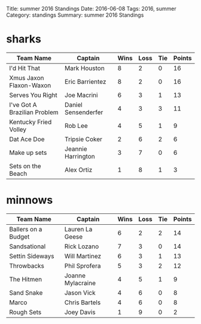Title: summer 2016 Standings
Date: 2016-06-08
Tags: 2016, summer
Category: standings
Summary: summer 2016 Standings

sharks
=====
| Team Name | Captain | Wins | Loss | Tie | Points |
| --- | --- | --- | --- | --- | --- |
| I'd Hit That | Mark Houston | 8 | 2 | 0 | 16 |
  | Xmus Jaxon Flaxon-Waxon | Eric Barrientez | 8 | 2 | 0 | 16 |
  | Serves You Right | Joe Macrini | 6 | 3 | 1 | 13 |
  | I've Got A Brazilian Problem | Daniel Sensenderfer | 4 | 3 | 3 | 11 |
  | Kentucky Fried Volley | Rob Lee | 4 | 5 | 1 | 9 |
  | Dat Ace Doe | Tripsie Coker | 2 | 6 | 2 | 6 |
  | Make up sets | Jeannie Harrington | 3 | 7 | 0 | 6 |
  | Sets on the Beach | Alex Ortiz | 1 | 8 | 1 | 3 |
  

minnows
=====
| Team Name | Captain | Wins | Loss | Tie | Points |
| --- | --- | --- | --- | --- | --- |
| Ballers on a Budget | Lauren La Geese | 6 | 2 | 2 | 14 |
  | Sandsational | Rick Lozano | 7 | 3 | 0 | 14 |
  | Settin Sideways | Will Martinez | 6 | 3 | 1 | 13 |
  | Throwbacks | Phil Sprofera | 5 | 3 | 2 | 12 |
  | The Hitmen | Joanne Mylacraine | 4 | 5 | 1 | 9 |
  | Sand Snake | Jason Vick | 4 | 6 | 0 | 8 |
  | Marco | Chris Bartels | 4 | 6 | 0 | 8 |
  | Rough Sets | Joey Davis | 1 | 9 | 0 | 2 |
  


